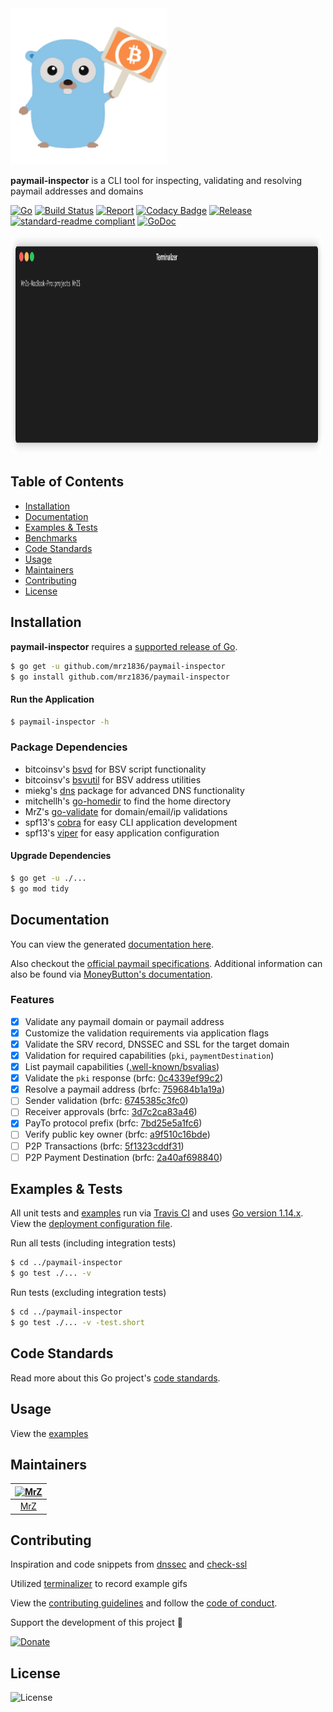 <img src=".github/IMAGES/paymail-inspector.png" height="250" alt="Paymail Inspector">

**paymail-inspector** is a CLI tool for inspecting, validating and resolving paymail addresses and domains

[![Go](https://img.shields.io/github/go-mod/go-version/mrz1836/paymail-inspector)](https://golang.org/)
[![Build Status](https://travis-ci.com/mrz1836/paymail-inspector.svg?branch=master)](https://travis-ci.com/mrz1836/paymail-inspector)
[![Report](https://goreportcard.com/badge/github.com/mrz1836/paymail-inspector?style=flat)](https://goreportcard.com/report/github.com/mrz1836/paymail-inspector)
[![Codacy Badge](https://api.codacy.com/project/badge/Grade/0b377a0d1dde4b6ba189545aa7ee2e17)](https://www.codacy.com/app/mrz1818/paymail-inspector?utm_source=github.com&amp;utm_medium=referral&amp;utm_content=mrz1836/paymail-inspector&amp;utm_campaign=Badge_Grade)
[![Release](https://img.shields.io/github/release-pre/mrz1836/paymail-inspector.svg?style=flat)](https://github.com/mrz1836/paymail-inspector/releases)
[![standard-readme compliant](https://img.shields.io/badge/standard--readme-OK-green.svg?style=flat)](https://github.com/RichardLitt/standard-readme)
[![GoDoc](https://godoc.org/github.com/mrz1836/paymail-inspector?status.svg&style=flat)](https://godoc.org/github.com/mrz1836/paymail-inspector)

<img src=".github/IMAGES/capabilities-command-zoomed.gif?raw=true" height="350" width="500" alt="Capabilities Command">

## Table of Contents
- [Installation](#installation)
- [Documentation](#documentation)
- [Examples & Tests](#examples--tests)
- [Benchmarks](#benchmarks)
- [Code Standards](#code-standards)
- [Usage](#usage)
- [Maintainers](#maintainers)
- [Contributing](#contributing)
- [License](#license)

## Installation

**paymail-inspector** requires a [supported release of Go](https://golang.org/doc/devel/release.html#policy).
```bash
$ go get -u github.com/mrz1836/paymail-inspector
$ go install github.com/mrz1836/paymail-inspector
```

#### Run the Application
```bash
$ paymail-inspector -h
```

### Package Dependencies
- bitcoinsv's [bsvd](https://github.com/bitcoinsv/bsvd) for BSV script functionality
- bitcoinsv's [bsvutil](https://github.com/bitcoinsv/bsvutil) for BSV address utilities
- miekg's [dns](https://github.com/miekg/dns) package for advanced DNS functionality
- mitchellh's [go-homedir](https://github.com/mitchellh/go-homedir) to find the home directory
- MrZ's [go-validate](https://github.com/mrz1836/go-validate) for domain/email/ip validations
- spf13's [cobra](https://github.com/spf13/cobra) for easy CLI application development
- spf13's [viper](https://github.com/spf13/viper) for easy application configuration

#### Upgrade Dependencies
```bash
$ go get -u ./...
$ go mod tidy
```

## Documentation
You can view the generated [documentation here](https://godoc.org/github.com/mrz1836/paymail-inspector).

Also checkout the [official paymail specifications](http://bsvalias.org/index.html).
Additional information can also be found via [MoneyButton's documentation](https://docs.moneybutton.com/docs/paymail-overview.html).

### Features
- [x] Validate any paymail domain or paymail address
- [x] Customize the validation requirements via application flags
- [x] Validate the SRV record, DNSSEC and SSL for the target domain
- [x] Validation for required capabilities (`pki`, `paymentDestination`)
- [x] List paymail capabilities ([.well-known/bsvalias](http://bsvalias.org/02-02-capability-discovery.html))
- [x] Validate the `pki` response (brfc: [0c4339ef99c2](http://bsvalias.org/03-public-key-infrastructure.html))
- [x] Resolve a paymail address (brfc: [759684b1a19a](http://bsvalias.org/04-01-basic-address-resolution.html))
- [ ] Sender validation (brfc: [6745385c3fc0](http://bsvalias.org/04-02-sender-validation.html))
- [ ] Receiver approvals (brfc: [3d7c2ca83a46](http://bsvalias.org/04-03-receiver-approvals.html))
- [x] PayTo protocol prefix (brfc: [7bd25e5a1fc6](http://bsvalias.org/04-04-payto-protocol-prefix.html))
- [ ] Verify public key owner (brfc: [a9f510c16bde](http://bsvalias.org/05-verify-public-key-owner.html))
- [ ] P2P Transactions (brfc: [5f1323cddf31](https://docs.moneybutton.com/docs/paymail-06-p2p-transactions.html))
- [ ] P2P Payment Destination (brfc: [2a40af698840](https://docs.moneybutton.com/docs/paymail-07-p2p-payment-destination.html))

## Examples & Tests
All unit tests and [examples](examples/examples.md) run via [Travis CI](https://travis-ci.com/mrz1836/paymail-inspector) and uses [Go version 1.14.x](https://golang.org/doc/go1.14). View the [deployment configuration file](.travis.yml).

Run all tests (including integration tests)
```bash
$ cd ../paymail-inspector
$ go test ./... -v
```

Run tests (excluding integration tests)
```bash
$ cd ../paymail-inspector
$ go test ./... -v -test.short
```

## Code Standards
Read more about this Go project's [code standards](CODE_STANDARDS.md).

## Usage
View the [examples](examples/examples.md)

## Maintainers

| [<img src="https://github.com/mrz1836.png" height="50" alt="MrZ" />](https://github.com/mrz1836) |
|:---:|
| [MrZ](https://github.com/mrz1836) |


## Contributing

Inspiration and code snippets from [dnssec](https://github.com/binaryfigments/dnssec) and [check-ssl](https://github.com/wycore/check-ssl)

Utilized [terminalizer](https://terminalizer.com/) to record example gifs

View the [contributing guidelines](CONTRIBUTING.md) and follow the [code of conduct](CODE_OF_CONDUCT.md).

Support the development of this project 🙏

[![Donate](https://img.shields.io/badge/donate-bitcoin-brightgreen.svg)](https://mrz1818.com/?tab=tips&af=paymail-inspector)

## License

![License](https://img.shields.io/github/license/mrz1836/paymail-inspector.svg?style=flat)